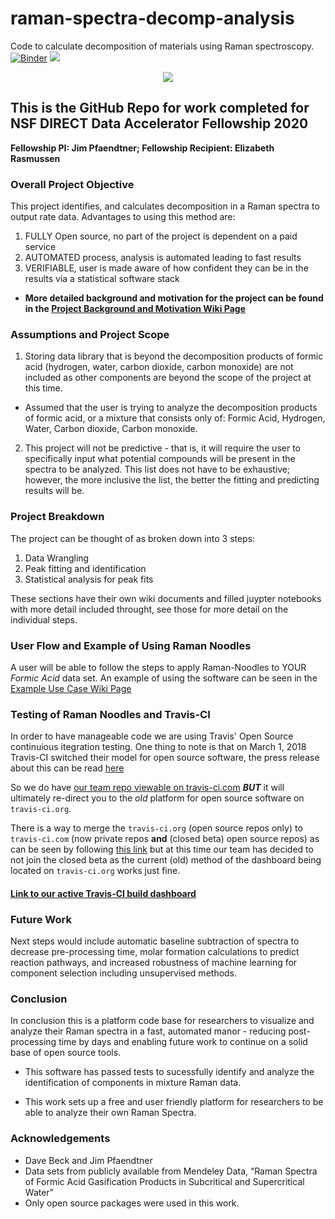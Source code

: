 
# raman-spectra-decomp-analysis
Code to calculate decomposition of materials using Raman spectroscopy.
[![Binder](https://mybinder.org/badge_logo.svg)](https://mybinder.org/v2/gh/raman-noodles/raman-spectra-decomp-analysis/master)
<img src="https://travis-ci.org/raman-noodles/raman-spectra-decomp-analysis.svg?branch=master">
<p align="center">
 <img src="https://github.com/raman-noodles/Raman-noodles/blob/master/docs/Raman%20Noodles%20Logo.PNG">
</p>

## This is the GitHub Repo for work completed for NSF DIRECT Data Accelerator Fellowship 2020
**Fellowship PI: Jim Pfaendtner; Fellowship Recipient: Elizabeth Rasmussen**

### Overall Project Objective
This project identifies, and calculates decomposition in a Raman spectra to output rate data. Advantages to using this method are:
1. FULLY Open source, no part of the project is dependent on a paid service
2. AUTOMATED process, analysis is automated leading to fast results
3. VERIFIABLE, user is made aware of how confident they can be in the results via a statistical software stack

- **More detailed background and motivation for the project can be found in the [Project Background and Motivation Wiki Page](https://github.com/raman-noodles/Raman-noodles/wiki/Project-Background-and-Motivation)**

### Assumptions and Project Scope
1. Storing data library that is beyond the decomposition products of formic acid (hydrogen, water, carbon dioxide, carbon monoxide) are not included as other components are beyond the scope of the project at this time.
- Assumed that the user is trying to analyze the decomposition products of formic acid, or a mixture that consists only of: Formic Acid, Hydrogen, Water, Carbon dioxide, Carbon monoxide.
2. This project will not be predictive - that is, it will require the user to specifically input what potential compounds will be present in the spectra to be analyzed. This list does not have to be exhaustive; however, the more inclusive the list, the better the fitting and predicting results will be. 

### Project Breakdown
The project can be thought of as broken down into 3 steps:
1. Data Wrangling
2. Peak fitting and identification
3. Statistical analysis for peak fits

These sections have their own wiki documents and filled juypter notebooks with more detail included throught, see those for more detail on the individual steps.

### User Flow and Example of Using Raman Noodles
A user will be able to follow the steps to apply Raman-Noodles to YOUR *Formic Acid* data set. An example of using the software can be seen in the [Example Use Case Wiki Page](https://github.com/raman-noodles/raman-spectra-decomp-analysis/wiki/Use-Cases)

### Testing of Raman Noodles and Travis-CI
In order to have manageable code we are using Travis' Open Source continuious itegration testing. One thing to note is that on March 1, 2018 Travis-CI switched their model for open source software, the press release about this can be read [here](https://blog.travis-ci.com/2018-05-02-open-source-projects-on-travis-ci-com-with-github-apps)

So we do have [our team repo viewable on travis-ci.com](https://travis-ci.org/raman-noodles/raman-spectra-decomp-analysis) **_BUT_** it will ultimately re-direct you to the _old_ platform for open source software on `travis-ci.org`.

There is a way to merge the `travis-ci.org` (open source repos only) to `travis-ci.com` (now private repos **and** (closed beta) open source repos) as can be seen by following [this link](https://docs.travis-ci.com/user/migrate/open-source-on-travis-ci-com/#existing-open-source-repositories-on-travis-ciorg) but at this time our team has decided to not join the closed beta as the current (old) method of the dashboard being located on `travis-ci.org` works just fine.

#### [Link to our active Travis-CI build dashboard](https://travis-ci.org/raman-noodles/raman-spectra-decomp-analysis)


### Future Work
Next steps would include automatic baseline subtraction of spectra to decrease pre-processing time, molar formation calculations to predict reaction pathways, and increased robustness of machine learning for component selection including unsupervised methods.


### Conclusion
In conclusion this is a platform code base for researchers to visualize and analyze their Raman spectra in a fast, automated manor - reducing post-processing time by days and enabling future work to continue on a solid base of open source tools.

  * This software has passed tests to sucessfully identify and analyze the identification of components in mixture Raman data.

  * This work sets up a free and user friendly platform for researchers to be able to analyze their own Raman Spectra.

### Acknowledgements
* Dave Beck and Jim Pfaendtner
* Data sets from publicly available from Mendeley Data, “Raman Spectra of Formic Acid Gasification Products in Subcritical and Supercritical Water”
* Only open source packages were used in this work.
